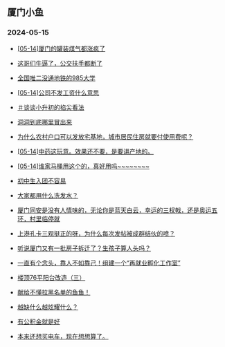 ## 厦门小鱼 
### 2024-05-15

+ [[05-14]厦门的罐装煤气都涨疯了](http://bbs.xmfish.com/read-htm-tid-18190158.html)

+ [这哥们牛逼了，公交扶手都断了](http://bbs.xmfish.com/read-htm-tid-18190057.html)

+ [全国唯二没通地铁的985大学](http://bbs.xmfish.com/read-htm-tid-18190227.html)

+ [[05-14]公司不发工资什么意思](http://bbs.xmfish.com/read-htm-tid-18190327.html)

+ [＃谈谈小升初的掐尖看法](http://bbs.xmfish.com/read-htm-tid-18190122.html)

+ [洞洞到底哪里冒出来](http://bbs.xmfish.com/read-htm-tid-18190035.html)

+ [为什么农村户口可以发放宅基地，城市居民住房就要付使用费呢？](http://bbs.xmfish.com/read-htm-tid-18190094.html)

+ [[05-14]中药这玩意。效果还不要，是要讲产地的。](http://bbs.xmfish.com/read-htm-tid-18190266.html)

+ [[05-14]谁家马桶用这个的，真好用吗~~~~~~~~](http://bbs.xmfish.com/read-htm-tid-18190245.html)

+ [初中生入团不容易](http://bbs.xmfish.com/read-htm-tid-18190284.html)

+ [大家都用什么洗发水？](http://bbs.xmfish.com/read-htm-tid-18190354.html)

+ [厦门同安是没有人情味的，无论你是蓝天白云，幸运的三杈戟，还是奥运五环，村里临停就](http://bbs.xmfish.com/read-htm-tid-18190363.html)

+ [上港孔卡三观挺正的呀，为什么每次发帖被成群结伙的喷？](http://bbs.xmfish.com/read-htm-tid-18190460.html)

+ [听说厦门又有一批房子拆迁了？生孩子算人头吗？](http://bbs.xmfish.com/read-htm-tid-18190381.html)

+ [一直有个念头，靠人不如靠己！组建一个“再就业孵化工作室”](http://bbs.xmfish.com/read-htm-tid-18190329.html)

+ [楼顶76平阳台改造（三）](http://bbs.xmfish.com/read-htm-tid-18190494.html)

+ [献给不懂拉黑名单的鱼鱼！](http://bbs.xmfish.com/read-htm-tid-18190436.html)

+ [越缺什么越炫耀什么？](http://bbs.xmfish.com/read-htm-tid-18190542.html)

+ [有公积金就是好](http://bbs.xmfish.com/read-htm-tid-18190409.html)

+ [本来还想买电车，现在想想算了。](http://bbs.xmfish.com/read-htm-tid-18190553.html)

